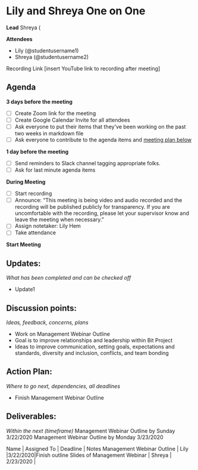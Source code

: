# Lily and Shreya One on One
**Lead**
Shreya (

**Attendees**
* Lily (@studentusername1) 
* Shreya (@studentusername2) 


Recording Link
[insert YouTube link to recording after meeting]

## Agenda
**3 days before the meeting**
- [ ] Create Zoom link for the meeting
- [ ] Create Google Calendar Invite for all attendees
- [ ] Ask everyone to put their items that they've been working on the past two weeks in markdown file
- [ ] Ask everyone to contribute to the agenda items and [meeting plan below](https://github.com/shreyagupta98/people/blob/master/meeting_template.md#updates)

**1 day before the meeting**
- [ ] Send reminders to Slack channel tagging appropriate folks. 
- [ ] Ask for last minute agenda items

**During Meeting**
- [ ] Start recording
- [ ] Announce:
“This meeting is being video and audio recorded and the recording will be published publicly for transparency. If you are uncomfortable with the recording, please let your supervisor know and leave the meeting when necessary.”
- [ ] Assign notetaker: Lily Hem
- [ ] Take attendance

**Start Meeting**

## Updates:
*What has been completed and can be checked off*
* Update1

## Discussion points:
*Ideas, feedback, concerns, plans*
* Work on Management Webinar Outline
* Goal is to improve relationships and leadership within Bit Project 
* Ideas to improve communication, setting goals, expectations and standards, diversity and inclusion, conflicts, and team bonding

## Action Plan:
*Where to go next, dependencies, all deadlines*
* Finish Management Webinar Outline 

## Deliverables:
*Within the next (timeframe)*
Management Webinar Outline by Sunday 3/22/2020
Management Webinar Outline by Monday 3/23/2020

Name  | Assigned To | Deadline | Notes
Management Webinar Outline | Lily |3/22/2020|Finish outline
Slides of Management Webinar | Shreya | 2/23/2020 | 
